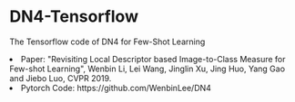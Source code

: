 # DN4-Tensorflow
The Tensorflow code of DN4 for Few-Shot Learning </li>
<li>Paper: "Revisiting Local Descriptor based Image-to-Class Measure for Few-shot Learning", Wenbin Li, Lei Wang, Jinglin Xu, Jing Huo, Yang Gao and Jiebo Luo, CVPR 2019. </li>
<li>Pytorch Code: https://github.com/WenbinLee/DN4 </li>
